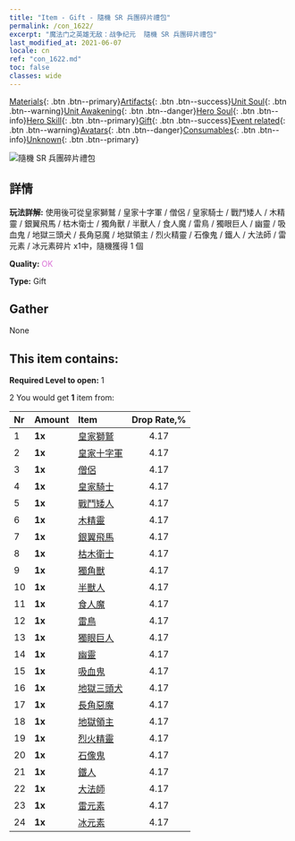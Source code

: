 ```yaml
---
title: "Item - Gift - 隨機 SR 兵團碎片禮包"
permalink: /con_1622/
excerpt: "魔法门之英雄无敌：战争纪元  隨機 SR 兵團碎片禮包"
last_modified_at: 2021-06-07
locale: cn
ref: "con_1622.md"
toc: false
classes: wide
---
```

 [Materials](/ItemsCN/){: .btn .btn--primary}[Artifacts](/ItemsCN/Artifacts/){: .btn .btn--success}[Unit Soul](/ItemsCN/UnitSoul/){: .btn .btn--warning}[Unit Awakening](/ItemsCN/UnitAwakening/){: .btn .btn--danger}[Hero Soul](/ItemsCN/HeroSoul/){: .btn .btn--info}[Hero Skill](/ItemsCN/HeroSkill/){: .btn .btn--primary}[Gift](/ItemsCN/Gift/){: .btn .btn--success}[Event related](/ItemsCN/Events/){: .btn .btn--warning}[Avatars](/ItemsCN/Avatars/){: .btn .btn--danger}[Consumables](/ItemsCN/Consumables/){: .btn .btn--info}[Unknown](/ItemsCN/Unknown/){: .btn .btn--primary}

 ![隨機 SR 兵團碎片禮包](/images/t/i_907238.png)

## 詳情
 **玩法詳解:** 使用後可從皇家獅鷲 / 皇家十字軍 / 僧侶 / 皇家騎士 / 戰鬥矮人 / 木精靈 / 銀翼飛馬 / 枯木衛士 / 獨角獸 / 半獸人 / 食人魔 / 雷鳥 / 獨眼巨人 / 幽靈 / 吸血鬼 / 地獄三頭犬 / 長角惡魔 / 地獄領主 / 烈火精靈 / 石像鬼 / 鐵人 / 大法師 / 雷元素 / 冰元素碎片 x1中，隨機獲得 1 個

 **Quality:** <span style="color: #DA70D6">OK</span>

 **Type:** Gift

## Gather

  None

## This item contains:

 **Required Level to open:** 1

 2 You would get **1** item  from:

  | Nr | Amount |     Item    | Drop Rate,% |
  |:---|:-------|:------------|:---------:|
  | 1 |  **1x** | [皇家獅鷲](/cn/Items/unt_192/) | 4.17 | 
  | 2 |  **1x** | [皇家十字軍](/cn/Items/unt_193/) | 4.17 | 
  | 3 |  **1x** | [僧侶](/cn/Items/unt_194/) | 4.17 | 
  | 4 |  **1x** | [皇家騎士](/cn/Items/unt_195/) | 4.17 | 
  | 5 |  **1x** | [戰鬥矮人](/cn/Items/unt_200/) | 4.17 | 
  | 6 |  **1x** | [木精靈](/cn/Items/unt_201/) | 4.17 | 
  | 7 |  **1x** | [銀翼飛馬](/cn/Items/unt_202/) | 4.17 | 
  | 8 |  **1x** | [枯木衛士](/cn/Items/unt_203/) | 4.17 | 
  | 9 |  **1x** | [獨角獸](/cn/Items/unt_204/) | 4.17 | 
  | 10 |  **1x** | [半獸人](/cn/Items/unt_219/) | 4.17 | 
  | 11 |  **1x** | [食人魔](/cn/Items/unt_220/) | 4.17 | 
  | 12 |  **1x** | [雷鳥](/cn/Items/unt_221/) | 4.17 | 
  | 13 |  **1x** | [獨眼巨人](/cn/Items/unt_222/) | 4.17 | 
  | 14 |  **1x** | [幽靈](/cn/Items/unt_210/) | 4.17 | 
  | 15 |  **1x** | [吸血鬼](/cn/Items/unt_211/) | 4.17 | 
  | 16 |  **1x** | [地獄三頭犬](/cn/Items/unt_228/) | 4.17 | 
  | 17 |  **1x** | [長角惡魔](/cn/Items/unt_229/) | 4.17 | 
  | 18 |  **1x** | [地獄領主](/cn/Items/unt_230/) | 4.17 | 
  | 19 |  **1x** | [烈火精靈](/cn/Items/unt_231/) | 4.17 | 
  | 20 |  **1x** | [石像鬼](/cn/Items/unt_236/) | 4.17 | 
  | 21 |  **1x** | [鐵人](/cn/Items/unt_237/) | 4.17 | 
  | 22 |  **1x** | [大法師](/cn/Items/unt_238/) | 4.17 | 
  | 23 |  **1x** | [雷元素](/cn/Items/unt_263/) | 4.17 | 
  | 24 |  **1x** | [冰元素](/cn/Items/unt_264/) | 4.17 | 
